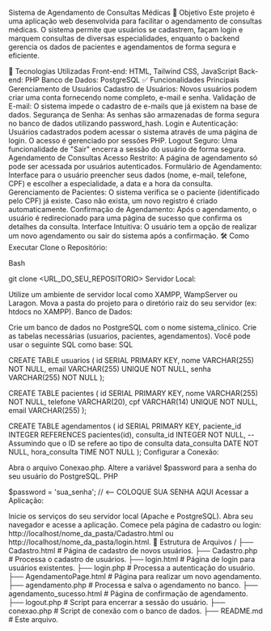 Sistema de Agendamento de Consultas Médicas
🎯 Objetivo
Este projeto é uma aplicação web desenvolvida para facilitar o agendamento de consultas médicas. O sistema permite que usuários se cadastrem, façam login e marquem consultas de diversas especialidades, enquanto o backend gerencia os dados de pacientes e agendamentos de forma segura e eficiente.

🚀 Tecnologias Utilizadas
Front-end: HTML, Tailwind CSS, JavaScript
Back-end: PHP
Banco de Dados: PostgreSQL
✅ Funcionalidades Principais
Gerenciamento de Usuários
Cadastro de Usuários: Novos usuários podem criar uma conta fornecendo nome completo, e-mail e senha.
Validação de E-mail: O sistema impede o cadastro de e-mails que já existem na base de dados.
Segurança de Senha: As senhas são armazenadas de forma segura no banco de dados utilizando password_hash.
Login e Autenticação: Usuários cadastrados podem acessar o sistema através de uma página de login. O acesso é gerenciado por sessões PHP.
Logout Seguro: Uma funcionalidade de "Sair" encerra a sessão do usuário de forma segura.
Agendamento de Consultas
Acesso Restrito: A página de agendamento só pode ser acessada por usuários autenticados.
Formulário de Agendamento: Interface para o usuário preencher seus dados (nome, e-mail, telefone, CPF) e escolher a especialidade, a data e a hora da consulta.
Gerenciamento de Pacientes: O sistema verifica se o paciente (identificado pelo CPF) já existe. Caso não exista, um novo registro é criado automaticamente.
Confirmação de Agendamento: Após o agendamento, o usuário é redirecionado para uma página de sucesso que confirma os detalhes da consulta.
Interface Intuitiva: O usuário tem a opção de realizar um novo agendamento ou sair do sistema após a confirmação.
🛠️ Como Executar
Clone o Repositório:

Bash

git clone <URL_DO_SEU_REPOSITORIO>
Servidor Local:

Utilize um ambiente de servidor local como XAMPP, WampServer ou Laragon.
Mova a pasta do projeto para o diretório raiz do seu servidor (ex: htdocs no XAMPP).
Banco de Dados:

Crie um banco de dados no PostgreSQL com o nome sistema_clinico.
Crie as tabelas necessárias (usuarios, pacientes, agendamentos). Você pode usar o seguinte SQL como base:
SQL

CREATE TABLE usuarios (
    id SERIAL PRIMARY KEY,
    nome VARCHAR(255) NOT NULL,
    email VARCHAR(255) UNIQUE NOT NULL,
    senha VARCHAR(255) NOT NULL
);

CREATE TABLE pacientes (
    id SERIAL PRIMARY KEY,
    nome VARCHAR(255) NOT NULL,
    telefone VARCHAR(20),
    cpf VARCHAR(14) UNIQUE NOT NULL,
    email VARCHAR(255)
);

CREATE TABLE agendamentos (
    id SERIAL PRIMARY KEY,
    paciente_id INTEGER REFERENCES pacientes(id),
    consulta_id INTEGER NOT NULL, -- Assumindo que o ID se refere ao tipo de consulta
    data_consulta DATE NOT NULL,
    hora_consulta TIME NOT NULL
);
Configurar a Conexão:

Abra o arquivo Conexao.php.
Altere a variável $password para a senha do seu usuário do PostgreSQL.
PHP

$password = 'sua_senha'; // <-- COLOQUE SUA SENHA AQUI
Acessar a Aplicação:

Inicie os serviços do seu servidor local (Apache e PostgreSQL).
Abra seu navegador e acesse a aplicação. Comece pela página de cadastro ou login: http://localhost/nome_da_pasta/Cadastro.html ou http://localhost/nome_da_pasta/login.html.
📂 Estrutura de Arquivos
/
├── Cadastro.html         # Página de cadastro de novos usuários.
├── Cadastro.php          # Processa o cadastro de usuários.
├── login.html            # Página de login para usuários existentes.
├── login.php             # Processa a autenticação do usuário.
├── AgendamentoPage.html  # Página para realizar um novo agendamento.
├── agendamento.php       # Processa e salva o agendamento no banco.
├── agendamento_sucesso.html # Página de confirmação de agendamento.
├── logout.php            # Script para encerrar a sessão do usuário.
├── conexao.php           # Script de conexão com o banco de dados.
├── README.md             # Este arquivo.
